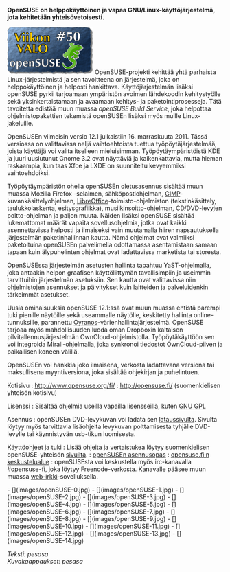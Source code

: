 <!--
Title: openSUSE 12.1
Week: 1x50
Number: 50
Date: 2011/12/11
Pageimage: valo50-opensuse.png
Tags: Käyttöjärjestelmä,Järjestelmä
-->

**OpenSUSE on helppokäyttöinen ja vapaa GNU/Linux-käyttöjärjestelmä,
jota kehitetään yhteisövetoisesti.**

![](images/valo50-opensuse.png "fig:valo50-opensuse.png") OpenSUSE-projekti
kehittää yhtä parhaista Linux-järjestelmistä ja sen tavoitteena on
järjestelmä, joka on helppokäyttöinen ja helposti hankittava.
Käyttöjärjestelmän lisäksi openSUSE pyrkii tarjoamaan ympäristön avoimen
lähdekoodin kehitystyölle sekä yksinkertaistamaan ja avaamaan kehitys-
ja paketointiprosesseja. Tätä tavoitetta edistää muun muassa *openSUSE
Build Service*, joka helpottaa ohjelmistopakettien tekemistä openSUSEn
lisäksi myös muille Linux-jakeluille.

OpenSUSEn viimeisin versio 12.1 julkaistiin 16. marraskuuta 2011. Tässä
versiossa on valittavissa neljä vaihtoehtoista tuettua
työpöytäjärjestelmää, joista käyttäjä voi valita itselleen mieluisimman.
Työpöytäympäristöistä KDE ja juuri uusiutunut Gnome 3.2 ovat näyttäviä
ja kaikenkattavia, mutta hieman raskaampia, kun taas Xfce ja LXDE on
suunniteltu kevyemmiksi vaihtoehdoiksi.

Työpöytäympäristön ohella openSUSEn oletusasennus sisältää muun muassa
Mozilla Firefox -selaimen, sähköpostiohjelman,
[GIMP](GIMP "wikilink")-kuvankäsittelyohjelman,
[LibreOffice](LibreOffice_Writer "wikilink")-toimisto-ohjelmiston
(tekstinkäsittely, taulukkolaskenta, esitysgrafiikka),
musiikinsoitto-ohjelman, CD/DVD-levyjen poltto-ohjelman ja paljon muuta.
Näiden lisäksi openSUSE sisältää lukemattomat määrät vapaita
sovellusohjelmia, jotka ovat kaikki asennettavissa helposti ja
ilmaiseksi vain muutamalla hiiren napsautuksella järjestelmän
paketinhallinnan kautta. Nämä ohjelmat ovat valmiiksi paketoituina
openSUSEn palvelimella odottamassa asentamistaan samaan tapaan kuin
älypuhelinten ohjelmat ovat ladattavissa marketista tai storesta.

OpenSUSEssa järjestelmän asetusten hallinta tapahtuu YaST-ohjelmalla,
joka antaakin helpon graafisen käyttöliittymän tavallisimpiin ja
useimmin tarvittuihin järjestelmän asetuksiin. Sen kautta ovat
valittavissa niin ohjelmistojen asennukset ja päivitykset kuin
laitteiden ja palveluidenkin tärkeimmät asetukset.

Uusia ominaisuuksia openSUSE 12.1:ssä ovat muun muassa entistä parempi
tuki pienille näytöille sekä useammalle näytölle, keskitetty hallinta
online-tunnuksille, parannettu
[Oyranos](http://www.oyranos.org/)-värienhallintajärjestelmä. OpenSUSE
tarjoaa myös mahdollisuuden luoda oman Dropboxin kaltaisen
pilvitallennusjärjestelmän OwnCloud-ohjelmistolla. Työpöytäkäyttöön sen
voi integroida Mirall-ohjelmalla, joka synkronoi tiedostot
OwnCloud-pilven ja paikallisen koneen välillä.

OpenSUSEn voi hankkia joko ilmaisena, verkosta ladattavana versiona tai
maksullisena myyntiversiona, joka sisältää ohjekirjan ja puhelintuen.

Kotisivu
:   <http://www.opensuse.org/fi/>
:   <http://opensuse.fi/> (suomenkielisen yhteisön kotisivu)

Lisenssi
:   Sisältää ohjelmia useilla vapailla lisensseillä, kuten [GNU GPL](GNU_GPL)

Asennus
:   openSUSEn DVD-levykuvan voi ladata sen
    [lataussivulta](http://software.opensuse.org/121/fi). Sivulta löytyy
    myös tarvittavia lisäohjeita levykuvan polttamisesta tyhjälle
    DVD-levylle tai käynnistyvän usb-tikun luomisesta.

Käyttöohjeet ja tuki
:   Lisää ohjeita ja vertaistukea löytyy suomenkielisen
    openSUSE-yhteisön [sivuilta](http://opensuse.fi/Ohjeet).
:   [openSUSEn
    asennusopas](http://opensuse.fi/Asennusopas_openSUSE_12.1)
:   [opensuse.fi:n keskustelualue](http://opensuse.fi/keskustelu/)
:   openSUSEsta voi keskustella myös irc-kanavalla \#opensuse-fi, joka
    löytyy Freenode-verkosta. Kanavalle pääsee muun muassa
    [web-irkki](http://embed.mibbit.com/?server=irc.freenode.net&channel=%23opensuse-fi)-sovelluksella.

<div class="psgallery" markdown="1">
-   [](images/openSUSE-0.jpg)
-   [](images/openSUSE-1.jpg)
-   [](images/openSUSE-2.jpg)
-   [](images/openSUSE-3.jpg)
-   [](images/openSUSE-4.jpg)
-   [](images/openSUSE-5.jpg)
-   [](images/openSUSE-6.jpg)
-   [](images/openSUSE-7.jpg)
-   [](images/openSUSE-8.jpg)
-   [](images/openSUSE-9.jpg)
-   [](images/openSUSE-10.jpg)
-   [](images/openSUSE-11.jpg)
-   [](images/openSUSE-12.jpg)
-   [](images/openSUSE-13.jpg)
-   [](images/openSUSE-14.jpg)
</div>

*Teksti: pesasa* <br />
*Kuvakaappaukset: pesasa*
